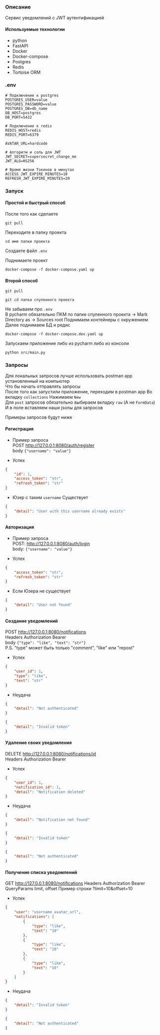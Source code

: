 ### Описание
Сервис уведомлений с JWT аутентификацией

#### Используемые технологии
- python
- FastAPI
- Docker
- Docker-compose
- Postgres
- Redis
- Tortoise ORM

### .env
```dotenv
# Подключение к postgres
POSTGRES_USER=value
POSTGRES_PASSWORD=value
POSTGRES_DB=db_name
DB_HOST=postgres
DB_PORT=5432

# Подключение к redis
REDIS_HOST=redis
REDIS_PORT=6379

AVATAR_URL=hardcode

# Алгоритм и соль для JWT
JWT_SECRET=supersecret_change_me
JWT_ALG=HS256

# Время жизни Токенов в минутах
ACCESS_JWT_EXPIRE_MINUTES=10
REFRESH_JWT_EXPIRE_MINUTES=20
```
### Запуск
#### Простой и быстрый способ
После того как сделаете
```shell
git pull
```
Переходите в папку проекта
```shell
cd имя папки проекта
```
Создаете файл `.env`  

Поднимаете проект
```shell
docker-compose -f docker-compose.yaml up
```

#### Второй способ
```shell
git pull
```
```shell
git cd папка спуленного проекта
```
Не забываем про `.env`   
В pycharm обязательно ПКМ по папке спуленного проекта -> Mark Directory as -> Sources root 
Поднимаем контейнеры с окружением  
Далее поднимаем БД и редис   
```shell
docker-compose -f docker-compose.dev.yaml up
```
Запускаем приложение либо из pycharm либо из консоли  
```shell
python src/main.py
```

### Запросы
Для локальных запросов лучше использовать postman app установленный на компьютер  
Что бы начать отправлять запросы  
После того как запустили приложение, переходим в postman app
Во вкладку `collections`
Нажимаем `New`  
Для `post` запросов обязательно выбираем вкладку `raw` (А не `FormData`)  
И в поле вставляем наши jsonы для запросов  

Примеры запросов будут ниже

#### Регистрация
- Пример запроса  
POST http://127.0.0.1:8080/auth/register  
body `{"username": "value"}`  

- Успех
```JSON
{
    "id": 1,
    "access_token": "str",
    "refresh_token": "str"
}
```

- Юзер с таким `username` Существует
```JSON
{
    "detail": "User with this username already exists"
}
```

#### Авторизация
- Пример запроса  
POST: http://127.0.0.1:8080/auth/login  
body: `{"username": "value"}`  

- Успех
```JSON
{
    "access_token": "str",
    "refresh_token": "str"
}
```

- Если Юзера не существует
```JSON
{
    "detail": "User not found"
}
```

#### Создание уведомлений

POST http://127.0.0.1:8080/notifications  
Headers Authorization Bearer <Token>  
body `{"type": "like", "text": "str"}`  
P.S. "type" может быть только "comment", "like" или "repost"  

- Успех
```JSON
{
    "user_id": 1,
    "type": "like",
    "text": "str"
}
```
- Неудача
```JSON
{
    "detail": "Not authenticated"
}
```
```json
{
    "detail": "Invalid token"
}
```
#### Удаление своих уведомления
DELETE http://127.0.0.1:8080/notifications/id  
Headers Authorization Bearer <Token>  

- Успех
```JSON
{
    "user_id": 1,
    "notification_id": 1,
    "detail": "Notification deleted"
}
```
- Неудача
```JSON
{
    "detail": "Notification not found"
}
```
```JSON
{
    "detail": "Invalid token"
}
```
```JSON
{
    "detail": "Not authenticated"
}
```

#### Получение списка уведомлений
GET http://127.0.0.1:8080/notifications
Headers Authorization Bearer <Token>  
QueryParams limit, offset Пример строки ?limit=10&offset=10  

- Успех
```JSON
{
    "user": "username avatar_url",
    "notifications": [
        {
            "type": "like",
            "text": "10"
        },
        {
            "type": "like",
            "text": "10"
        },
        {
            "type": "like",
            "text": "10"
        }
    ]
}
```
- Неудача
```JSON
{
    "detail": "Invalid token"
}
```
```JSON
{
    "detail": "Not authenticated"
}
```
